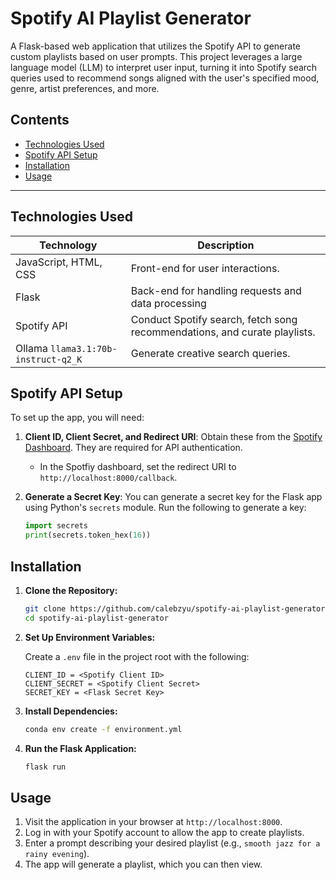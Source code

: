 # Spotify AI Playlist Generator

A Flask-based web application that utilizes the Spotify API to generate custom playlists based on user prompts. This project leverages a large language model (LLM) to interpret user input, turning it into Spotify search queries used to recommend songs aligned with the user's specified mood, genre, artist preferences, and more.

## Contents
  - [Technologies Used](#technologies-used)
  - [Spotify API Setup](#spotify-api-setup)
  - [Installation](#installation)
  - [Usage](#usage)
---

## Technologies Used

| Technology                          | Description                                                               |
| ----------------------------------- | ------------------------------------------------------------------------- |
| JavaScript, HTML, CSS                | Front-end for user interactions.                                          |
| Flask                               | Back-end for handling requests and data processing                        |
| Spotify API                         | Conduct Spotify search, fetch song recommendations, and curate playlists. |
| Ollama `llama3.1:70b-instruct-q2_K` | Generate creative search queries.                                         |

## Spotify API Setup

To set up the app, you will need:

1. **Client ID, Client Secret, and Redirect URI**: Obtain these from the [Spotify Dashboard](https://developer.spotify.com/dashboard). They are required for API authentication.
    - In the Spotfiy dashboard, set the redirect URI to `http://localhost:8000/callback`. 
2. **Generate a Secret Key**: You can generate a secret key for the Flask app using Python's `secrets` module. Run the following to generate a key:
   
    ```python
    import secrets
    print(secrets.token_hex(16))
    ```

## Installation

1. **Clone the Repository:**
   
    ```bash
    git clone https://github.com/calebzyu/spotify-ai-playlist-generator
    cd spotify-ai-playlist-generator
    ```

2. **Set Up Environment Variables:**
    
    Create a `.env` file in the project root with the following:

    ```
    CLIENT_ID = <Spotify Client ID>
    CLIENT_SECRET = <Spotify Client Secret>
    SECRET_KEY = <Flask Secret Key>
    ```

3. **Install Dependencies:**
   
    ```bash
    conda env create -f environment.yml
    ```

4. **Run the Flask Application:**
   
    ```bash
    flask run
    ```

## Usage

1. Visit the application in your browser at `http://localhost:8000`.
2. Log in with your Spotify account to allow the app to create playlists.
3. Enter a prompt describing your desired playlist (e.g., `smooth jazz for a rainy evening`).
4. The app will generate a playlist, which you can then view.
